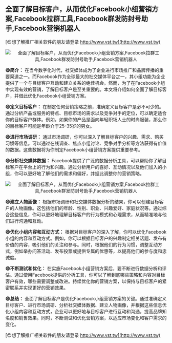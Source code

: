 ## **全面了解目标客户，从而优化Facebook小组营销方案,Facebook拉群工具,Facebook群发防封号助手,Facebook营销机器人**

[😍想了解推广相关软件的朋友请登录 http://www.vst.tw](http://www.vst.tw)

 <center><img src="https://vst.tw/MP4/tuiguang/png/5.png" alt="全面了解目标客户，从而优化Facebook小组营销方案,Facebook拉群工具,Facebook群发防封号助手,Facebook营销机器人"></center>

**😄简介：**
在当今数字化时代，社交媒体成为了企业进行市场推广和品牌传播的重要渠道之一。而Facebook作为全球最大的社交媒体平台之一，其小组功能为企业提供了一个与目标客户互动和建立关系的绝佳机会。然而，为了在Facebook小组中实现有效的营销，了解目标客户是至关重要的。本文将介绍如何全面了解目标客户，并借此优化Facebook小组营销方案。

**😄定义目标客户：**
在制定任何营销策略之前，准确定义目标客户是必不可少的。通过分析产品或服务的特点、目标市场的需求以及竞争对手的定位，可以确定适合你的目标客户群体。例如，如果你的产品是面向年轻职场人士的时尚服装，那么你的目标客户可能是年龄介于25-35岁的男女。

**😄进行市场调研：**
通过市场调研，你可以深入了解目标客户的兴趣、需求、购买习惯等信息。可以通过在线调查、焦点小组讨论、竞争对手分析等方法获得有价值的数据。这些数据将为你制定Facebook小组营销方案提供重要参考。

**😄分析社交媒体数据：**
Facebook提供了广泛的数据分析工具，可以帮助你了解目标客户在平台上的行为和兴趣。通过分析用户的喜好、互动情况以及他们加入的小组，你可以更好地了解他们的需求和偏好，并据此调整你的营销策略。

 <center><img src="https://vst.tw/MP4/tuiguang/png/0.png" alt="全面了解目标客户，从而优化Facebook小组营销方案,Facebook拉群工具,Facebook群发防封号助手,Facebook营销机器人"></center>

**😄建立人物画像：**
根据市场调研和社交媒体数据分析的结果，你可以创建目标客户的人物画像。这包括他们的年龄、性别、职业、兴趣爱好、家庭状况等。通过综合这些信息，你可以更好地理解目标客户的行为模式和心理需求，从而精准地与他们进行沟通和互动。

**😄优化小组内容和互动方式：**
根据对目标客户的深入了解，你可以优化Facebook小组的内容和互动方式。例如，你可以根据目标客户的兴趣制定相关话题、发布有价值的内容，吸引他们的关注和参与。同时，根据他们的行为习惯，调整互动方式，例如举办问答活动、发布投票或提供专属的优惠等，以提高他们的参与度和忠诚度。

**😄不断测试和优化：**
在实施Facebook小组营销方案后，要不断进行数据分析和评估。通过使用Facebook提供的分析工具，你可以了解到底哪些策略和内容对目标客户有效，哪些需要调整或改进。持续优化你的营销方案，以保持与目标客户的紧密联系并实现更好的营销效果。

**😄总结：**
全面了解目标客户是优化Facebook小组营销方案的关键。通过准确定义目标客户、进行市场调研、分析社交媒体数据、建立人物画像，并根据这些信息优化小组内容和互动方式，企业可以更好地与目标客户进行互动和沟通，提高品牌知名度和销售效果。同时，不断测试和优化营销方案，以适应市场变化和客户需求的变化。

[😍想了解推广相关软件的朋友请登录 http://www.vst.tw](http://www.vst.tw)



